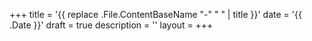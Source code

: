 +++
title = '{{ replace .File.ContentBaseName "-" " " | title }}'
date = '{{ .Date }}'
draft = true
description = ''
layout = 
+++
